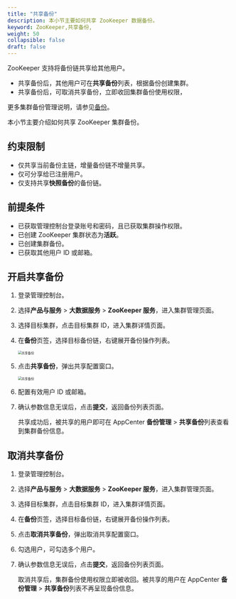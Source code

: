 ```yaml
---
title: "共享备份"
description: 本小节主要如何共享 ZooKeeper 数据备份。 
keyword: ZooKeeper,共享备份,
weight: 50
collapsible: false
draft: false
---
```


ZooKeeper 支持将备份链共享给其他用户。

- 共享备份后，其他用户可在**共享备份**列表，根据备份创建集群。
- 共享备份后，可取消共享备份，立即收回集群备份使用权限，

更多集群备份管理说明，请参见[备份](../../../../../storage/backup/)。

本小节主要介绍如何共享 ZooKeeper 集群备份。

## 约束限制

- 仅共享当前备份主链，增量备份链不增量共享。
- 仅可分享给已注册用户。
- 仅支持共享**快照备份**的备份链。

## 前提条件

- 已获取管理控制台登录账号和密码，且已获取集群操作权限。
- 已创建 ZooKeeper 集群状态为**活跃**。
- 已创建集群备份。
- 已获取其他用户 ID 或邮箱。

## 开启共享备份

1. 登录管理控制台。
2. 选择**产品与服务** > **大数据服务** > **ZooKeeper 服务**，进入集群管理页面。
3. 选择目标集群，点击目标集群 ID，进入集群详情页面。
4. 在**备份**页签，选择目标备份链，右键展开备份操作列表。
   
   <img src="../../../_images/share_backup_1.png" alt="共享备份" style="zoom:50%;" />

5. 点击**共享备份**，弹出共享配置窗口。

   <img src="../../../_images/share_backup_2.png" alt="共享备份" style="zoom:50%;" />

6. 配置有效用户 ID 或邮箱。
7. 确认参数信息无误后，点击**提交**，返回备份列表页面。

   共享成功后，被共享的用户即可在 AppCenter **备份管理** > **共享备份**列表查看到集群备份信息。

## 取消共享备份

1. 登录管理控制台。
2. 选择**产品与服务** > **大数据服务** > **ZooKeeper 服务**，进入集群管理页面。
3. 选择目标集群，点击目标集群 ID，进入集群详情页面。
4. 在**备份**页签，选择目标备份链，右键展开备份操作列表。
5. 点击**取消共享备份**，弹出取消共享配置窗口。
6. 勾选用户，可勾选多个用户。
7. 确认参数信息无误后，点击**提交**，返回备份列表页面。

   取消共享后，集群备份使用权限立即被收回。被共享的用户在 AppCenter **备份管理** > **共享备份**列表不再呈现备份信息。
